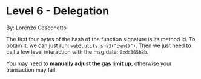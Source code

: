 # Level 6 - Delegation

By: Lorenzo Cesconetto

The first four bytes of the hash of the function signature is its method id.
To obtain it, we can just run: `web3.utils.sha3("pwn()")`.
Then we just need to call a low level interaction with the msg.data: `0xdd365b8b`.

You may need to **manually adjust the gas limit up**, otherwise your transaction may fail.
